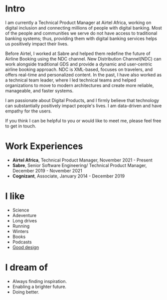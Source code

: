 
# Intro

I am currently a Technical Product Manager at Airtel Africa, working on digital inclusion and connecting millions of people with digital banking. Most of the people and communities we serve do not have access to traditional banking systems; thus, providing them with digital banking services helps us positively impact their lives.

Before Airtel, I worked at Sabre and helped them redefine the future of Airline Booking using the NDC channel. New Distribution Channel(NDC) can work alongside traditional GDS and provide a dynamic and user-centric airline booking approach. NDC is XML-based, focuses on travelers, and offers real-time and personalized content. In the past, I have also worked as a technical team leader, where I led technical teams and helped organizations to move to modern architectures and create more reliable, manageable, and faster systems.

I am passionate about Digital Products, and I firmly believe that technology can substantially positively impact people's lives. I am data-driven and have empathy for the users.

If you think I can be helpful to you or would like to meet me, please feel free to get in touch.

# Work Experiences

- **Airtel Africa**, Technical Product Manager, November 2021 - Present
- **Sabre**, Senior Software Engineering/ Technical Product Manager, December 2019 - November 2021
- **Cognizant**, Associate, January 2014 - December 2019

# I like

- Science
- Adeventure
- Long drives
- Running
- Winters
- Books
- Podcasts
- [Good design](/)

# I dream of

- Always finding inspiration.
- Enabling a brighter future.
- Doing better.